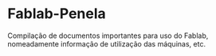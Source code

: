 # Fablab-Penela
Compilação de documentos importantes para uso do Fablab, nomeadamente informação de utilização das máquinas, etc.
